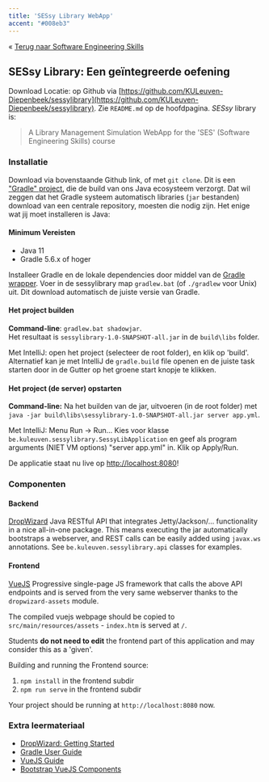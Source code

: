 ```yaml
---
title: 'SESsy Library WebApp'
accent: "#008eb3"
---
```


&laquo;&nbsp;[Terug naar Software Engineering Skills](/teaching/ses)<br/>

## SESsy Library: Een geïntegreerde oefening

Download Locatie: op <i class='fa fa-github'></i> Github via [https://github.com/KULeuven-Diepenbeek/sessylibrary](https://github.com/KULeuven-Diepenbeek/sessylibrary). Zie `README.md` op de hoofdpagina. _SESsy_ library is:

> A Library Management Simulation WebApp for the 'SES' (Software Engineering Skills) course

### Installatie

Download via bovenstaande Github link, of met `git clone`. Dit is een ["Gradle" project](/teaching/ses/gradle), die de build van ons Java ecosysteem verzorgt. Dat wil zeggen dat het Gradle systeem automatisch libraries (`jar` bestanden) download van een centrale repository, moesten die nodig zijn. Het enige wat jij moet installeren is Java:

#### Minimum Vereisten

* Java 11
* Gradle 5.6.x of hoger

Installeer Gradle en de lokale dependencies door middel van de [Gradle wrapper](https://docs.gradle.org/current/userguide/gradle_wrapper.html). Voer in de sessylibrary map `gradlew.bat` (of `./gradlew` voor Unix) uit. Dit download automatisch de juiste versie van Gradle. 

#### Het project builden

**Command-line**: `gradlew.bat shadowjar`. <br/>
Het resultaat is `sessylibrary-1.0-SNAPSHOT-all.jar` in de `build\libs` folder.

Met IntelliJ: open het project (selecteer de root folder), en klik op 'build'. Alternatief kan je met IntelliJ de `gradle.build` file openen en de juiste task starten door in de Gutter op het groene start knopje te klikken.

#### Het project (de server) opstarten

**Command-line:** Na het builden van de jar, uitvoeren (in de root folder) met `java -jar build\libs\sessylibrary-1.0-SNAPSHOT-all.jar server app.yml`.

Met IntelliJ: Menu Run -> Run... Kies voor klasse `be.kuleuven.sessylibrary.SessyLibApplication` en geef als program arguments (NIET VM options) "server app.yml" in. Klik op Apply/Run.

De applicatie staat nu live op [http://localhost:8080](http://localhost:8080)!

### Componenten

#### Backend

[DropWizard](http://www.dropwizard.io/en/stable/) Java RESTful API that integrates Jetty/Jackson/... functionality in a nice all-in-one package. 
This means executing the jar automatically bootstraps a webserver, and REST calls can be easily added using `javax.ws` annotations. See `be.kuleuven.sessylibrary.api` classes for examples.

#### Frontend

[VueJS](https://vuejs.org) Progressive single-page JS framework that calls the above API endpoints and is served from the very same webserver thanks to the `dropwizard-assets` module. 

The compiled vuejs webpage should be copied to `src/main/resources/assets` - `index.htm` is served at `/`.

Students **do not need to edit** the frontend part of this application and may consider this as a 'given'. 

Building and running the Frontend source:

1. `npm install` in the frontend subdir
2. `npm run serve` in the frontend subdir

Your project should be running at `http://localhost:8080` now.

### Extra leermateriaal

* [DropWizard: Getting Started](https://dropwizard.io/en/stable/getting-started.html) 
* [Gradle User Guide](https://docs.gradle.org/current/userguide/)
* [VueJS Guide](https://vuejs.org/v2/guide/)
* [Bootstrap VueJS Components](https://bootstrap-vue.js.org/docs/components/)
